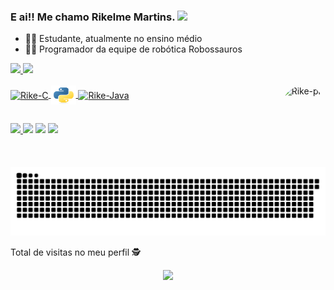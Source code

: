 ### E ai!! Me chamo Rikelme Martins. <img src="https://raw.githubusercontent.com/iampavangandhi/iampavangandhi/master/gifs/Hi.gif" width="10px"></h2>

- 👨‍🎓 Estudante, atualmente no ensino médio
- 👨‍💻 Programador da equipe de robótica Robossauros

<div aling="center">
  <a href="https://github.com/RikelmeMartins">
  <img height="150em" src="https://github-readme-stats.vercel.app/api?username=RikelmeMartins&show_icons=true&theme=dark&include_all_commits=true&count_private=true"/>
  <img height="150em" src="https://github-readme-stats.vercel.app/api/top-langs/?username=RikelmeMartins&layout=compact&langs_count=7&theme=dark"/>
</div>
  
<div style="display: inline_block"><br>
  <img align="center" alt="Rike-C" height="30" width="40" src="https://cdn.jsdelivr.net/gh/devicons/devicon/icons/c/c-original.svg">
  <img align="center" alt="Rike-Python" height="30" width="40" src="https://raw.githubusercontent.com/devicons/devicon/master/icons/python/python-original.svg">
  <img align="center" alt="Rike-Java" height="30" width="40" src="https://cdn.jsdelivr.net/gh/devicons/devicon/icons/java/java-original.svg">
  <img align="right" alt="Rike-pic" height="130" style="border-radius:50px;" 
  src="https://media.discordapp.net/attachments/763743304570503198/900529875859959868/210436.gif">
</div>

  ##
  
<div>
  <a href="https://github.com/RikelmeMartins">
  <img  src="https://img.shields.io/badge/github-%23100000.svg?&style=for-the-badge&logo=github&logoColor=white&link=mailto:https://github.com/RikelmeMartins">
  <a href="https://www.instagram.com/rikelme_martinsxp/" target="_blank"><img src="https://img.shields.io/badge/-Instagram-%23E4405F?style=for-the-badge&logo=instagram&logoColor=white" target="_blank"></a>
 <a href="https://discord.gg/b6JsH4XDr9" target="_blank"><img src="https://img.shields.io/badge/Discord-7289DA?style=for-the-badge&logo=discord&logoColor=white" target="_blank"></a> 
  <a href="https://www.linkedin.com/in/rikelme-martins-52944a210/" target="_blank"><img src="https://img.shields.io/badge/-LinkedIn-%230077B5?style=for-the-badge&logo=linkedin&logoColor=white" target="_blank"></a> 
  
 ![Snake animation](https://github.com/RikelmeMartins/RikelmeMartins/blob/output/github-contribution-grid-snake.svg)
</div>

 
  
 <p align="center"> 
  
Total de visitas no meu perfil :detective: <br>
 <p align="center"> 
   <img alingn="center" src="https://profile-counter.glitch.me/RikelmeMartins/count.svg" />
 </p>

</p>

